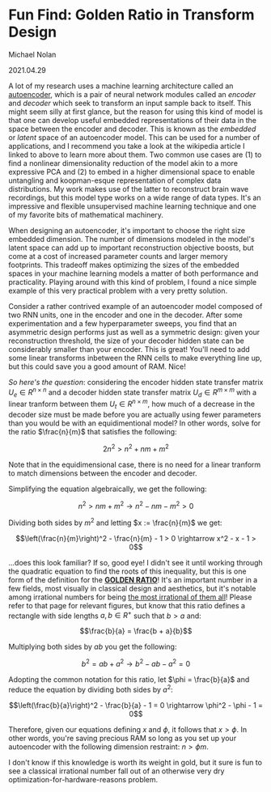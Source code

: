 # Fun Find: Golden Ratio in Transform Design

Michael Nolan

2021.04.29

A lot of my research uses a machine learning architecture called an [autoencoder](https://en.wikipedia.org/wiki/Autoencoder), which is a pair of neural network modules called an *encoder* and *decoder* which seek to transform an input sample back to itself. This might seem silly at first glance, but the reason for using this kind of model is that one can develop useful embedded representations of their data in the space between the encoder and decoder. This is known as the *embedded* or *latent* space of an autoencoder model. This can be used for a number of applications, and I recommend you take a look at the wikipedia article I linked to above to learn more about them. Two common use cases are (1) to find a nonlinear dimensionality reduction of the model akin to a more expressive PCA and (2) to embed in a higher dimensional space to enable untangling and koopman-esque representation of complex data distributions. My work makes use of the latter to reconstruct brain wave recordings, but this model type works on a wide range of data types. It's an impressive and flexible unsupervised machine learning technique and one of my favorite bits of mathematical machinery.

When designing an autoencoder, it's important to choose the right size embedded dimension. The number of dimensions modeled in the model's latent space can add up to important reconstruction objective boosts, but come at a cost of increased parameter counts and larger memory footprints. This tradeoff makes optimizing the sizes of the embedded spaces in your machine learning models a matter of both performance and practicality. Playing around with this kind of problem, I found a nice simple example of this very practical problem with a very pretty solution.

Consider a rather contrived example of an autoencoder model composed of two RNN units, one in the encoder and one in the decoder. After some experimentation and a few hyperparameter sweeps, you find that an asymmetric design performs just as well as a symmetric design: given your reconstruction threshold, the size of your decoder hidden state can be considerably smaller than your encoder. This is great! You'll need to add some linear transforms inbetween the RNN cells to make everything line up, but this could save you a good amount of RAM. Nice!

*So here's the question*: considering the encoder hidden state transfer matrix $U_e \in R^{n\times n}$ and a decoder hidden state transfer matrix $U_d \in R^{m\times m}$ with a linear tranform between them $U_t \in R^{n \times m}$, how much of a decrease in the decoder size must be made before you are actually using fewer parameters than you would be with an equidimentional model? In other words, solve for the ratio $\frac{n}{m}$ that satisfies the following:

$$2n^2 > n^2 + n m + m^2$$

Note that in the equidimensional case, there is no need for a linear tranform to match dimensions between the encoder and decoder.

Simplifying the equation algebraically, we get the following:

$$n^2 > n m + m^2 \rightarrow n^2 - nm - m^2 > 0$$

Dividing both sides by $m^2$ and letting $x := \frac{n}{m}$ we get:

$$\left(\frac{n}{m}\right)^2 - \frac{n}{m} - 1 > 0 \rightarrow x^2 - x - 1 > 0$$

...does this look familiar? If so, good eye! I didn't see it until working through the quadratic equation to find the roots of this inequality, but this is one form of the definition for the [**GOLDEN RATIO**](https://en.wikipedia.org/wiki/Golden_ratio)! It's an important number in a few fields, most visually in classical design and aesthetics, but it's notable among irrational numbers for being [the most irrational of them all](http://www.ams.org/publicoutreach/feature-column/fcarc-irrational4)! Please refer to that page for relevant figures, but know that this ratio defines a rectangle with side lengths $a, b \in R^+$ such that $b > a$ and:

$$\frac{b}{a} = \frac{b + a}{b}$$

Multiplying both sides by $a b$ you get the following:

$$b^2 = a b + a^2 \rightarrow b^2 - a b - a^2 = 0$$

Adopting the common notation for this ratio, let $\phi = \frac{b}{a}$ and reduce the equation by dividing both sides by $a^2$:

$$\left(\frac{b}{a}\right)^2 - \frac{b}{a} - 1 = 0 \rightarrow \phi^2 - \phi - 1 = 0$$

Therefore, given our equations defining $x$ and $\phi$, it follows that $x > \phi$. In other words, you're saving precious RAM so long as you set up your autoencoder with the following dimension restraint: $n > \phi m$.

I don't know if this knowledge is worth its weight in gold, but it sure is fun to see a classical irrational number fall out of an otherwise very dry optimization-for-hardware-reasons problem.
